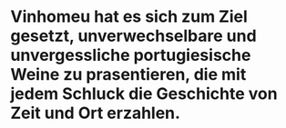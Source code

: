 
# Vinhomeu hat es sich zum Ziel gesetzt, unverwechselbare und unvergessliche portugiesische Weine zu prasentieren, die mit jedem Schluck die Geschichte von Zeit und Ort erzahlen.
